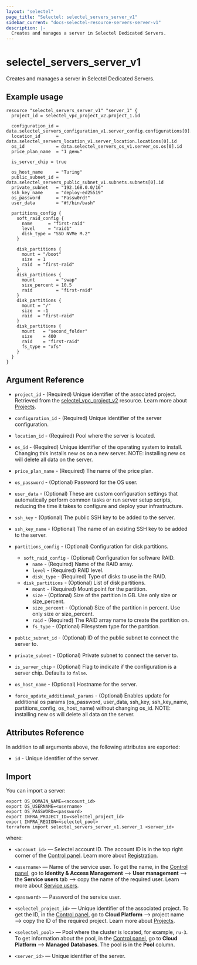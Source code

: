 ```yaml
---
layout: "selectel"
page_title: "Selectel: selectel_servers_server_v1"
sidebar_current: "docs-selectel-resource-servers-server-v1"
description: |-
  Creates and manages a server in Selectel Dedicated Servers.
---
```


# selectel\_servers\_server\_v1

Creates and manages a server in Selectel Dedicated Servers.

## Example usage

```hcl
resource "selectel_servers_server_v1" "server_1" {
  project_id = selectel_vpc_project_v2.project_1.id

  configuration_id = data.selectel_servers_configuration_v1.server_config.configurations[0].id
  location_id      = data.selectel_servers_location_v1.server_location.locations[0].id
  os_id            = data.selectel_servers_os_v1.server_os.os[0].id
  price_plan_name  = "1 день"

  is_server_chip = true

  os_host_name     = "Turing"
  public_subnet_id = data.selectel_servers_public_subnet_v1.subnets.subnets[0].id
  private_subnet   = "192.168.0.0/16"
  ssh_key_name     = "deploy-ed25519"
  os_password      = "Passw0rd!"
  user_data        = "#!/bin/bash"

  partitions_config {
    soft_raid_config {
      name      = "first-raid"
      level     = "raid1"
      disk_type = "SSD NVMe M.2"
    }

    disk_partitions {
      mount = "/boot"
      size  = 1
      raid  = "first-raid"
    }
    disk_partitions {
      mount        = "swap"
      size_percent = 10.5
      raid         = "first-raid"
    }
    disk_partitions {
      mount = "/"
      size  = -1
      raid  = "first-raid"
    }
    disk_partitions {
      mount   = "second_folder"
      size    = 400
      raid    = "first-raid"
      fs_type = "xfs"
    }
  }
}
```

## Argument Reference

* `project_id` - (Required) Unique identifier of the associated project.  Retrieved from the [selectel_vpc_project_v2](https://registry.terraform.io/providers/selectel/selectel/latest/docs/resources/vpc_project_v2) resource. Learn more about [Projects](https://docs.selectel.ru/en/control-panel-actions/projects/about-projects/).

* `configuration_id` - (Required) Unique identifier of the server configuration. 

* `location_id` - (Required) Pool where the server is located. 

* `os_id` - (Required) Unique identifier of the operating system to install. Changing this installs new os on a new server. NOTE: installing new os will delete all data on the server.

* `price_plan_name` - (Required) The name of the price plan.

* `os_password` - (Optional) Password for the OS user.

* `user_data` - (Optional) These are custom configuration settings that automatically perform common tasks or run server setup scripts, reducing the time it takes to configure and deploy your infrastructure. 

* `ssh_key` - (Optional) The public SSH key to be added to the server. 

* `ssh_key_name` - (Optional) The name of an existing SSH key to be added to the server. 

* `partitions_config` - (Optional) Configuration for disk partitions.
  * `soft_raid_config` - (Optional) Configuration for software RAID.
    * `name` - (Required) Name of the RAID array.
    * `level` - (Required) RAID level.
    * `disk_type` - (Required) Type of disks to use in the RAID.
  * `disk_partitions` - (Optional) List of disk partitions.
    * `mount` - (Required) Mount point for the partition.
    * `size` - (Optional) Size of the partition in GB. Use only size or size_percent.
    * `size_percent` - (Optional) Size of the partition in percent. Use only size or size_percent.
    * `raid` - (Required) The RAID array name to create the partition on.
    * `fs_type` - (Optional) Filesystem type for the partition.

* `public_subnet_id` - (Optional) ID of the public subnet to connect the server to. 

* `private_subnet` - (Optional) Private subnet to connect the server to. 

* `is_server_chip` - (Optional) Flag to indicate if the configuration is a server chip. Defaults to `false`. 

* `os_host_name` - (Optional) Hostname for the server.

* `force_update_additional_params` - (Optional) Enables update for additional os params (os_password, user_data, ssh_key, ssh_key_name, partitions_config, os_host_name) without changing os_id. NOTE: installing new os will delete all data on the server.

## Attributes Reference

In addition to all arguments above, the following attributes are exported:

* `id` - Unique identifier of the server.

## Import

You can import a server:

```shell
export OS_DOMAIN_NAME=<account_id>
export OS_USERNAME=<username>
export OS_PASSWORD=<password>
export INFRA_PROJECT_ID=<selectel_project_id>
export INFRA_REGION=<selectel_pool>
terraform import selectel_servers_server_v1.server_1 <server_id>
```

where:

* `<account_id>` — Selectel account ID. The account ID is in the top right corner of the [Control panel](https://my.selectel.ru/). Learn more about [Registration](https://docs.selectel.ru/en/control-panel-actions/account/registration/).

* `<username>` — Name of the service user. To get the name, in the [Control panel](https://my.selectel.ru/iam/users_management/users?type=service), go to **Identity & Access Management** ⟶ **User management** ⟶ the **Service users** tab ⟶ copy the name of the required user. Learn more about [Service users](https://docs.selectel.ru/en/control-panel-actions/users-and-roles/user-types-and-roles/).

* `<password>` — Password of the service user.

* `<selectel_project_id>` — Unique identifier of the associated project. To get the ID, in the [Control panel](https://my.selectel.ru/vpc/dbaas), go to **Cloud Platform** ⟶ project name ⟶ copy the ID of the required project. Learn more about [Projects](https://docs.selectel.ru/en/control-panel-actions/projects/about-projects/).

* `<selectel_pool>` — Pool where the cluster is located, for example, `ru-3`. To get information about the pool, in the [Control panel](https://my.selectel.ru/vpc/dbaas/), go to **Cloud Platform** ⟶ **Managed Databases**. The pool is in the **Pool** column.

* `<server_id>` — Unique identifier of the server.
